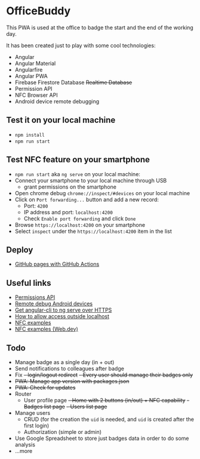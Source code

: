# OfficeBuddy

This PWA is used at the office to badge the start and the end of the working day.

It has been created just to play with some cool technologies:

- Angular
- Angular Material
- Angularfire
- Angular PWA
- Firebase Firestore Database ~~Realtime Database~~
- Permission API
- NFC Browser API
- Android device remote debugging

## Test it on your local machine

- `npm install`
- `npm run start`

## Test NFC feature on your smartphone

- `npm run start` aka `ng serve` on your local machine:
- Connect your smartphone to your local machine through USB
    - grant permissions on the smartphone
- Open chrome debug `chrome://inspect/#devices` on your local machine
- Click on `Port forwarding...` button and add a new record:
  - Port: `4200`
  - IP address and port: `localhost:4200`
  - Check `Enable port forwarding` and click `Done`
- Browse `https://localhost:4200` on your smartphone
- Select `inspect` under the `https://localhost:4200` item in the list

## Deploy

- [GitHub pages with GitHub Actions](https://github.com/marketplace/actions/github-pages-action)

## Useful links

- [Permissions API](https://developer.mozilla.org/en-US/docs/Web/API/Permissions_API?retiredLocale=it)
- [Remote debug Android devices](https://developer.chrome.com/docs/devtools/remote-debugging/)
- [Get angular-cli to ng serve over HTTPS](https://stackoverflow.com/questions/39210467/get-angular-cli-to-ng-serve-over-https)
- [How to allow access outside localhost](https://stackoverflow.com/questions/43492354/how-to-allow-access-outside-localhost)
- [NFC examples](https://whatwebcando.today/nfc.html)
- [NFC examples (Web.dev)](https://web.dev/nfc/#check-for-permission)

## Todo
- Manage badge as a single day (in + out)
- Send notifications to colleagues after badge
- Fix
  ~~- login/logout redirect~~
  ~~- Every user should manage their badges only~~
- ~~PWA: Manage app version with packages.json~~
- ~~PWA: Check for updates~~
- Router
  - User profile page
  ~~- Home with 2 buttons (in/out) + NFC capability~~
  ~~- Badges list page~~
  ~~- Users list page~~
- Manage users
  - CRUD (for the creation the `uid` is needed, and `uid` is created after the first login)
  - Authorization (simple or admin)
- Use Google Spreadsheet to store just badges data in order to do some analysis
- ...more
